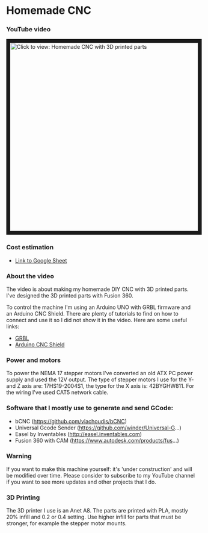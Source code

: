 # Homemade CNC

### YouTube video

<a href="https://youtu.be/CDPI4gFxyAQ" target="_blank"><img src="https://img.youtube.com/vi/CDPI4gFxyAQ/0.jpg" 
alt="Click to view: Homemade CNC with 3D printed parts" width="500" border="10" /></a>

### Cost estimation

* [Link to Google Sheet](https://docs.google.com/spreadsheets/d/e/2PACX-1vRAYMiPSLNSFAx9bK11CHd6tc-5phIbJY1AtSAjcyATRbZvdDSyTKB5_P1hYdHO0VamVOjqQyz4cLyY/pubhtml?gid=0&single=true "Link to Google Sheet")

### About the video
The video is about making my homemade DIY CNC with 3D printed parts. I've designed the 3D printed parts with Fusion 360. 

To control the machine I'm using an Arduino UNO with GRBL firmware and an Arduino CNC Shield. There are plenty of tutorials to find on how to connect and use it so I did not show it in the video. Here are some useful links:

* [GRBL](https://github.com/gnea/grbl)
* [Arduino CNC Shield](https://blog.protoneer.co.nz/arduino-cnc-shield/)

### Power and motors

To power the NEMA 17 stepper motors I've converted an old ATX PC power supply and used the 12V output. The type of stepper motors I use for the Y- and Z axis are: 17HS19-2004S1, the type for the X axis is: 42BYGHW811. For the wiring I've used CAT5 network cable.

### Software that I mostly use to generate and send GCode:

* bCNC (https://github.com/vlachoudis/bCNC)
* Universal Gcode Sender (https://github.com/winder/Universal-G...)
* Easel by Inventables (http://easel.inventables.com)
* Fusion 360 with CAM (https://www.autodesk.com/products/fus...)

### Warning 

If you want to make this machine yourself: it's 'under construction' and will be modified over time. Please consider to subscribe to my YouTube channel if you want to see more updates and other projects that I do. 

### 3D Printing

The 3D printer I use is an Anet A8. The parts are printed with PLA, mostly 20% infill and 0.2 or 0.4 setting. Use higher infill for parts that must be stronger, for example the stepper motor mounts.

